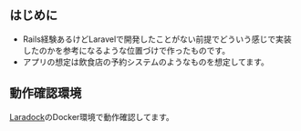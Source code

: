 ## はじめに

- Rails経験あるけどLaravelで開発したことがない前提でどういう感じで実装したのかを参考になるような位置づけで作ったものです。
- アプリの想定は飲食店の予約システムのようなものを想定してます。

## 動作確認環境

[Laradock](http://laradock.io/)のDocker環境で動作確認してます。
